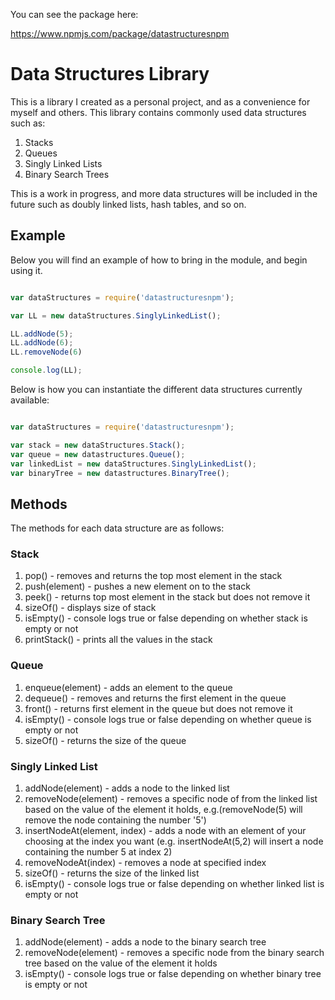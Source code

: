 You can see the package here:

https://www.npmjs.com/package/datastructuresnpm

# Data Structures Library

This is a library I created as a personal project, and as a convenience for myself and others. This library contains commonly used data structures such as:

1. Stacks
2. Queues
3. Singly Linked Lists
4. Binary Search Trees

This is a work in progress, and more data structures will be included in the future such as doubly linked lists, hash tables, and so on.

## Example

Below you will find an example of how to bring in the module, and begin using it.

```javascript

var dataStructures = require('datastructuresnpm');

var LL = new dataStructures.SinglyLinkedList();

LL.addNode(5);
LL.addNode(6);
LL.removeNode(6)

console.log(LL);

```

Below is how you can instantiate the different data structures currently available:

```javascript

var dataStructures = require('datastructuresnpm');

var stack = new dataStructures.Stack();
var queue = new datastructures.Queue();
var linkedList = new dataStructures.SinglyLinkedList();
var binaryTree = new datastructures.BinaryTree();

```

## Methods

The methods for each data structure are as follows:

### Stack

1. pop() - removes and returns the top most element in the stack
2. push(element) - pushes a new element on to the stack
3. peek() - returns top most element in the stack but does not remove it
4. sizeOf() - displays size of stack
5. isEmpty() - console logs true or false depending on whether stack is empty or not
6. printStack() - prints all the values in the stack

### Queue

1. enqueue(element) - adds an element to the queue
2. dequeue() - removes and returns the first element in the queue
3. front() - returns first element in the queue but does not remove it
4. isEmpty() - console logs true or false depending on whether queue is empty or not
5. sizeOf() - returns the size of the queue

### Singly Linked List

1. addNode(element) - adds a node to the linked list
2. removeNode(element) - removes a specific node of from the linked list based on the value of the element it holds, e.g.(removeNode(5) will remove the node containing the number '5')
3. insertNodeAt(element, index) - adds a node with an element of your choosing at the index you want (e.g. insertNodeAt(5,2) will insert a node containing the number 5 at index 2)
4. removeNodeAt(index) - removes a node at specified index
5. sizeOf() - returns the size of the linked list
6. isEmpty() - console logs true or false depending on whether linked list is empty or not

### Binary Search Tree

1. addNode(element) - adds a node to the binary search tree
2. removeNode(element) - removes a specific node from the binary search tree based on the value of the element it holds
3. isEmpty() - console logs true or false depending on whether binary tree is empty or not
